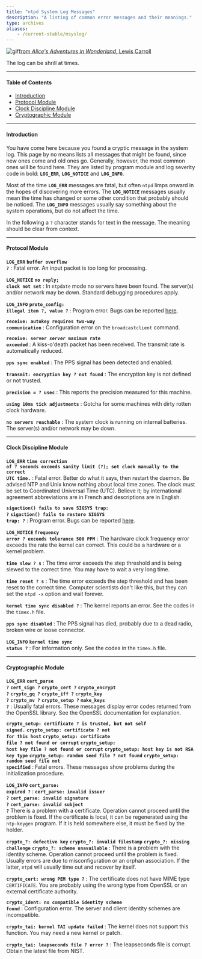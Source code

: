 ```yaml
---
title: "ntpd System Log Messages"
description: "A listing of common error messages and their meanings."
type: archives
aliases:
    - /current-stable/msyslog/
---
```


![gif](/documentation/pic/flatheads.gif)[from _Alice's Adventures in Wonderland_, Lewis Carroll](/reflib/pictures/)

The log can be shrill at times.

* * *

#### Table of Contents

*   [Introduction](/documentation/4.2.8-series/msyslog/#introduction)
*   [Protocol Module](/documentation/4.2.8-series/msyslog/#protocol-module)
*   [Clock Discipline Module](/documentation/4.2.8-series/msyslog/#clock-discipline-module)
*   [Cryptographic Module](/documentation/4.2.8-series/msyslog/#cryptographic-module)

* * *

#### Introduction

You have come here because you found a cryptic message in the system log. This page by no means lists all messages that might be found, since new ones come and old ones go. Generally, however, the most common ones will be found here. They are listed by program module and log severity code in bold: <code>**LOG_ERR**</code>, <code>**LOG_NOTICE**</code> and <code>**LOG_INFO**</code>.

Most of the time <code>**LOG_ERR**</code> messages are fatal, but often <code>ntpd</code> limps onward in the hopes of discovering more errors. The <code>**LOG_NOTICE**</code> messages usually mean the time has changed or some other condition that probably should be noticed. The <code>**LOG_INFO**</code> messages usually say something about the system operations, but do not affect the time.

In the following a <code>?</code> character stands for text in the message. The meaning should be clear from context.

* * *

#### Protocol Module

<code>**LOG_ERR**</code>
<code>**buffer overflow ?**</code>
: Fatal error. An input packet is too long for processing.

<code>**LOG_NOTICE**</code>
<code>**no reply; clock not set**</code>
: In <code>ntpdate</code> mode no servers have been found. The server(s) and/or network may be down. Standard debugging procedures apply.

<code>**LOG_INFO**</code>
<code>**proto_config: illegal item ?, value ?**</code>
: Program error. Bugs can be reported [here](/documentation/4.2.8-series/bugs/).

<code>**receive: autokey requires two-way communication**</code>
: Configuration error on the <code>broadcastclient</code> command.

<code>**receive: server _server_ maximum rate exceeded**</code>
: A kiss-o'death packet has been received. The transmit rate is automatically reduced.

<code>**pps sync enabled**</code>
: The PPS signal has been detected and enabled.

<code>**transmit: encryption key ? not found**</code>
: The encryption key is not defined or not trusted.

<code>**precision = ? usec**</code>
: This reports the precision measured for this machine.

<code>**using 10ms tick adjustments**</code>
: Gotcha for some machines with dirty rotten clock hardware.

<code>**no servers reachable**</code>
: The system clock is running on internal batteries. The server(s) and/or network may be down.

* * *

#### Clock Discipline Module

<code>**LOG_ERR**</code>
<code>**time correction of ? seconds exceeds sanity limit (?); set clock manually to the correct UTC time.**</code>
: Fatal error. Better do what it says, then restart the daemon. Be advised NTP and Unix know nothing about local time zones. The clock must be set to Coordinated Universal Time (UTC). Believe it; by international agreement abbreviations are in French and descriptions are in English.

<code>**sigaction() fails to save SIGSYS trap: ?**</code>
<code>**sigaction() fails to restore SIGSYS trap: ?**</code>
: Program error. Bugs can be reported [here](/documentation/4.2.8-series/bugs/).

<code>**LOG_NOTICE**</code>
<code>**frequency error ? exceeds tolerance 500 PPM**</code>
: The hardware clock frequency error exceeds the rate the kernel can correct. This could be a hardware or a kernel problem.

<code>**time slew ? s**</code>
: The time error exceeds the step threshold and is being slewed to the correct time. You may have to wait a very long time.

<code>**time reset ? s**</code>
: The time error exceeds the step threshold and has been reset to the correct time. Computer scientists don't like this, but they can set the <code>ntpd -x</code> option and wait forever.

<code>**kernel time sync disabled ?**</code>
: The kernel reports an error. See the codes in the <code>timex.h</code> file.

<code>**pps sync disabled**</code>
: The PPS signal has died, probably due to a dead radio, broken wire or loose connector.

<code>**LOG_INFO**</code>
<code>**kernel time sync status ?**</code>
: For information only. See the codes in the <code>timex.h</code> file.

* * *

#### Cryptographic Module

<code>**LOG_ERR**</code>
<code>**cert_parse ?**</code>
<code>**cert_sign ?**</code>
<code>**crypto_cert ?**</code>
<code>**crypto_encrypt ?**</code>
<code>**crypto_gq ?**</code>
<code>**crypto_iff ?**</code>
<code>**crypto_key ?**</code>
<code>**crypto_mv ?**</code>
<code>**crypto_setup ?**</code>
<code>**make_keys ?**</code>
: Usually fatal errors. These messages display error codes returned from the OpenSSL library. See the OpenSSL documentation for explanation.

<code>**crypto_setup: certificate ? is trusted, but not self signed.**</code>
<code>**crypto_setup: certificate ? not for this host**</code>
<code>**crypto_setup: certificate file ? not found or corrupt**</code>
<code>**crypto_setup: host key file ? not found or corrupt**</code>
<code>**crypto_setup: host key is not RSA key type**</code>
<code>**crypto_setup: random seed file ? not found**</code>
<code>**crypto_setup: random seed file not specified**</code>
: Fatal errors. These messages show problems during the initialization procedure.

<code>**LOG_INFO**</code>
<code>**cert_parse: expired ?**</code>
: <code>**cert_parse: invalid issuer ?**</code>
<code>**cert_parse: invalid signature ?**</code>
<code>**cert_parse: invalid subject ?**</code>
There is a problem with a certificate. Operation cannot proceed until the problem is fixed. If the certificate is local, it can be regenerated using the <code>ntp-keygen</code> program. If it is held somewhere else, it must be fixed by the holder.

<code>**crypto\_?: defective key**</code>
<code>**crypto\_?: invalid filestamp**</code>
<code>**crypto\_?: missing challenge**</code>
<code>**crypto\_?: scheme unavailable**</code>
: There is a problem with the identity scheme. Operation cannot proceed until the problem is fixed. Usually errors are due to misconfiguration or an orphan association. If the latter, <code>ntpd</code> will usually time out and recover by itself.

<code>**crypto_cert: wrong PEM type ?**</code>
: The certificate does not have MIME type <code>CERTIFICATE</code>. You are probably using the wrong type from OpenSSL or an external certificate authority.

<code>**crypto_ident: no compatible identity scheme found**</code>
: Configuration error. The server and client identity schemes are incompatible.

<code>**crypto_tai: kernel TAI update failed**</code>
: The kernel does not support this function. You may need a new kernel or patch.

<code>**crypto_tai: leapseconds file ? error ?**</code>
: The leapseconds file is corrupt. Obtain the latest file from NIST.